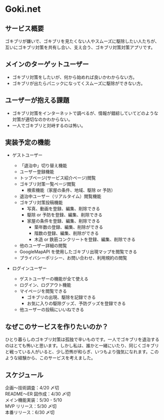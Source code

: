 # Goki.net

## サービス概要

ゴキブリが嫌いで、ゴキブリを見たくない人やスムーズに駆除したい人たちが、互いにゴキブリ対策を共有し合い、支え合う、ゴキブリ対策対策アプリです。

## メインのターゲットユーザー

- ゴキブリ対策をしたいが、何から始めれば良いかわからない方。
- ゴキブリが出たらパニックになってくスムーズに駆除ができない方。

## ユーザーが抱える課題

- ゴキブリ対策をインターネットで調べるが、情報が錯綜していてどのような対策が適切なのかわからない。
- 一人でゴキブリと対峙するのは怖い。

## 実装予定の機能

- ゲストユーザー

  - 「退治中」切り替え機能
  - ユーザー登録機能
  - トップページ(サービス紹介ページ)閲覧
  - ゴキブリ対策一覧ページ閲覧
    - 検索機能（家屋の条件、地域、駆除 or 予防）
  - 退治中ユーザー（リアルタイム）閲覧機能
  - ゴキブリ対策投稿機能
    - 写真、動画を登録、編集、削除できる
    - 駆除 or 予防を登録、編集、削除できる
    - 家屋の条件を登録、編集、削除できる
      - 築年数の登録、編集、削除ができる
      - 階数の登録、編集、削除ができる
      - 木造 or 鉄筋コンクリートを登録、編集、削除できる
  - 他のユーザー詳細の閲覧
  - GoogleMapAPI を使用したゴキブリ出現マップを閲覧できる
  - プライバシーポリシー、お問い合わせ、利用規約の閲覧

- ログインユーザー
  - ゲストユーザーの機能が全て使える
  - ログイン、ログアウト機能
  - マイページを閲覧できる
    - ゴキブリの出現、駆除を記録できる
    - お気に入りの駆除グッズ、予防グッズを登録できる
  - 他ユーザーの投稿にいいねできる

## なぜこのサービスを作りたいのか？

ひとり暮らしのゴキブリ対策は孤独で辛いものです。一人でゴキブリを退治するのはとても怖いと思います。しかし私は、誰かと一緒にいたり、同じくゴキブリと戦っている人がいると、少し恐怖が和らぎ、いつもより強気になれます。このような経験から、このサービスを考えました。

## スケジュール

企画〜技術調査：4/20 〆切</br>
README〜ER 図作成：4/30 〆切</br>
メイン機能実装：5/30 - 5/10</br>
MVP リリース：5/30 〆切</br>
本番リリース：6/30 〆切</br>
